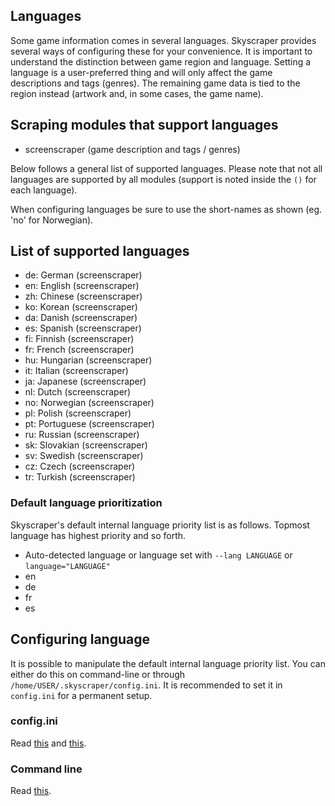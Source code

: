 ## Languages
Some game information comes in several languages. Skyscraper provides several ways of configuring these for your convenience. It is important to understand the distinction between game region and language. Setting a language is a user-preferred thing and will only affect the game descriptions and tags (genres). The remaining game data is tied to the region instead (artwork and, in some cases, the game name).

## Scraping modules that support languages
* screenscraper (game description and tags / genres)

Below follows a general list of supported languages. Please note that not all languages are supported by all modules (support is noted inside the `()` for each language).

When configuring languages be sure to use the short-names as shown (eg. 'no' for Norwegian).

## List of supported languages
* de: German (screenscraper)
* en: English (screenscraper)
* zh: Chinese (screenscraper)
* ko: Korean (screenscraper)
* da: Danish (screenscraper)
* es: Spanish (screenscraper)
* fi: Finnish (screenscraper)
* fr: French (screenscraper)
* hu: Hungarian (screenscraper)
* it: Italian (screenscraper)
* ja: Japanese (screenscraper)
* nl: Dutch (screenscraper)
* no: Norwegian (screenscraper)
* pl: Polish (screenscraper)
* pt: Portuguese (screenscraper)
* ru: Russian (screenscraper)
* sk: Slovakian (screenscraper)
* sv: Swedish (screenscraper)
* cz: Czech (screenscraper)
* tr: Turkish (screenscraper)

### Default language prioritization
Skyscraper's default internal language priority list is as follows. Topmost language has highest priority and so forth.
* Auto-detected language or language set with `--lang LANGUAGE` or `language="LANGUAGE"`
* en
* de
* fr
* es

## Configuring language
It is possible to manipulate the default internal language priority list. You can either do this on command-line or through `/home/USER/.skyscraper/config.ini`. It is recommended to set it in `config.ini` for a permanent setup.

### config.ini
Read [this](CONFIGINI.md#langen) and [this](CONFIGINI.md#langpriosendees).

### Command line
Read [this](CLIHELP.md#--lang-code).
